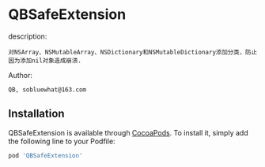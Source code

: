# QBSafeExtension


description:

	对NSArray、NSMutableArray、NSDictionary和NSMutableDictionary添加分类，防止因为添加nil对象造成崩溃.



Author:

	QB, sobluewhat@163.com



## Installation

QBSafeExtension is available through [CocoaPods](https://cocoapods.org). To install
it, simply add the following line to your Podfile:

```ruby
pod 'QBSafeExtension'
```
